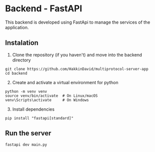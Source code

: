 # Backend - FastAPI

This backend is developed using FastApi to manage the services of the application.

## Instalation

1. Clone the repository (if you haven't) and move into the backend directory
```
git clone https://github.com/HakkinDavid/multiprotocol-server-app
cd backend
```
2. Create and activate a virtual environment for python
```
python -m venv venv
source venv/bin/activate  # On Linux/macOS
venv\Scripts\activate     # On Windows
```
3. Install dependencies
```
pip install "fastapi[standard]"
```

## Run the server
```
fastapi dev main.py  
```